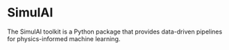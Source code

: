 SimulAI
=======

The SimulAI toolkit is a Python package that provides data-driven pipelines
for physics-informed machine learning.

